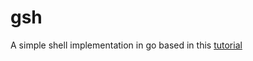 # gsh
A simple shell implementation in go based in this [tutorial](https://brennan.io/2015/01/16/write-a-shell-in-c/)

